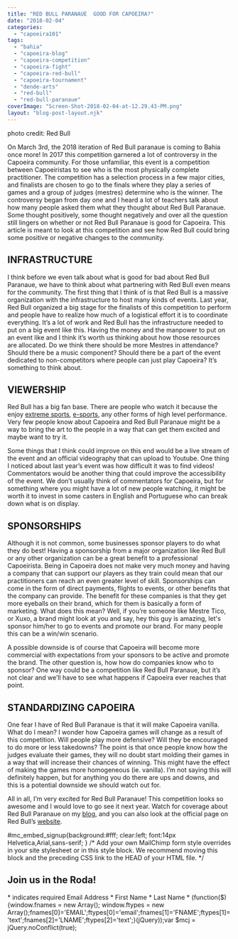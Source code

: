 ```yaml
---
title: "RED BULL PARANAUE  GOOD FOR CAPOEIRA?"
date: "2018-02-04"
categories: 
  - "capoeira101"
tags: 
  - "bahia"
  - "capoeira-blog"
  - "capoeira-competition"
  - "capoeira-fight"
  - "capoeira-red-bull"
  - "capoeira-tournament"
  - "dende-arts"
  - "red-bull"
  - "red-bull-paranaue"
coverImage: "Screen-Shot-2018-02-04-at-12.29.43-PM.png"
layout: "blog-post-layout.njk"
---
```


photo credit: Red Bull

On March 3rd, the 2018 iteration of Red Bull paranaue is coming to Bahia once more! In 2017 this competition garnered a lot of controversy in the Capoeira community. For those unfamiliar, this event is a competition between Capoeiristas to see who is the most physically complete practitioner. The competition has a selection process in a few major cities, and finalists are chosen to go to the finals where they play a series of games and a group of judges (mestres) determine who is the winner. The controversy began from day one and I heard a lot of teachers talk about how many people asked them what they thought about Red Bull Paranaue. Some thought positively, some thought negatively and over all the question still lingers on whether or not Red Bull Paranaue is good for Capoeira. This article is meant to look at this competition and see how Red Bull could bring some positive or negative changes to the community.

## INFRASTRUCTURE

I think before we even talk about what is good for bad about Red Bull Paranaue, we have to think about what partnering with Red Bull even means for the community. The first thing that I think of is that Red Bull is a massive organization with the infrastructure to host many kinds of events. Last year, Red Bull organized a big stage for the finalists of this competition to perform and people have to realize how much of a logistical effort it is to coordinate everything. It’s a lot of work and Red Bull has the infrastructure needed to put on a big event like this. Having the money and the manpower to put on an event like and I think it’s worth us thinking about how those resources are allocated. Do we think there should be more Mestres in attendance? Should there be a music component? Should there be a part of the event dedicated to non-competitors where people can just play Capoeira? It’s something to think about.

## VIEWERSHIP

Red Bull has a big fan base. There are people who watch it because the enjoy [extreme sports](https://www.redbull.com/za-en/extreme-sports-list-2017), [e-sports](https://www.redbull.com/us-en/ssbmrank-2017-10-1), any other forms of high level performance. Very few people know about Capoeira and Red Bull Paranaue might be a way to bring the art to the people in a way that can get them excited and maybe want to try it.

Some things that I think could improve on this end would be a live stream of the event and an official videography that can upload to Youtube. One thing I noticed about last year’s event was how difficult it was to find videos! Commentators would be another thing that could improve the accessibility of the event. We don’t usually think of commentators for Capoeira, but for something where you might have a lot of new people watching, it might be worth it to invest in some casters in English and Portuguese who can break down what is on display.

## SPONSORSHIPS

Although it is not common, some businesses sponsor players to do what they do best! Having a sponsorship from a major organization like Red Bull or any other organization can be a great benefit to a professional Capoeirista. Being in Capoeira does not make very much money and having a company that can support our players as they train could mean that our practitioners can reach an even greater level of skill. Sponsorships can come in the form of direct payments, flights to events, or other benefits that the company can provide. The benefit for these companies is that they get more eyeballs on their brand, which for them is basically a form of marketing. What does this mean? Well, if you’re someone like Mestre Tico, or Xuxo, a brand might look at you and say, hey this guy is amazing, let's sponsor him/her to go to events and promote our brand. For many people this can be a win/win scenario.

A possible downside is of course that Capoeira will become more commercial with expectations from your sponsors to be active and promote the brand. The other question is, how how do companies know who to sponsor? One way could be a competition like Red Bull Paranaue, but it’s not clear and we’ll have to see what happens if Capoeira ever reaches that point.

## STANDARDIZING CAPOEIRA

One fear I have of Red Bull Paranaue is that it will make Capoeira vanilla. What do I mean? I wonder how Capoeira games will change as a result of this competition. Will people play more defensive? Will they be encouraged to do more or less takedowns? The point is that once people know how the judges evaluate their games, they will no doubt start molding their games in a way that will increase their chances of winning. This might have the effect of making the games more homogeneous (ie. vanilla). I’m not saying this will definitely happen, but for anything you do there are ups and downs, and this is a potential downside we should watch out for.

All in all, I’m very excited for Red Bull Paranaue! This competition looks so awesome and I would love to go see it next year. Watch for coverage about Red Bull Paranaue on my [blog](https://dendearts.com/blog/capoeira101), and you can also look at the official page on Red Bull’s [website](https://www.redbull.com/br-pt/events/red-bull-paranaue).

#mc\_embed\_signup{background:#fff; clear:left; font:14px Helvetica,Arial,sans-serif; } /\* Add your own MailChimp form style overrides in your site stylesheet or in this style block. We recommend moving this block and the preceding CSS link to the HEAD of your HTML file. \*/

## Join us in the Roda!

\* indicates required Email Address \* First Name \* Last Name \* (function($) {window.fnames = new Array(); window.ftypes = new Array();fnames\[0\]='EMAIL';ftypes\[0\]='email';fnames\[1\]='FNAME';ftypes\[1\]='text';fnames\[2\]='LNAME';ftypes\[2\]='text';}(jQuery));var $mcj = jQuery.noConflict(true);

